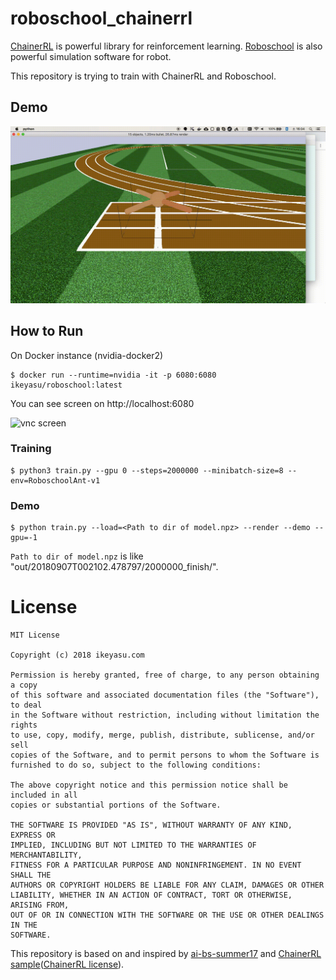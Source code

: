 roboschool_chainerrl
===================

[ChainerRL](https://github.com/chainer/chainerrl) is powerful library for reinforcement learning.
[Roboschool](https://github.com/openai/roboschool) is also powerful simulation software for robot.

This repository is trying to train with ChainerRL and Roboschool.

Demo
----

![animation](doc/demo1.gif "demo animation")


How to Run
----------

On Docker instance (nvidia-docker2)

```
$ docker run --runtime=nvidia -it -p 6080:6080 ikeyasu/roboschool:latest
```

You can see screen on http://localhost:6080

![vnc screen](https://github.com/ikeyasu/docker-roboschool/raw/latest/doc/screen1.png "vnc screen")

### Training

```
$ python3 train.py --gpu 0 --steps=2000000 --minibatch-size=8 --env=RoboschoolAnt-v1
```

### Demo

```
$ python train.py --load=<Path to dir of model.npz> --render --demo --gpu=-1

```

`Path to dir of model.npz` is like "out/20180907T002102.478797/2000000_finish/".

License
======

```
MIT License

Copyright (c) 2018 ikeyasu.com

Permission is hereby granted, free of charge, to any person obtaining a copy
of this software and associated documentation files (the "Software"), to deal
in the Software without restriction, including without limitation the rights
to use, copy, modify, merge, publish, distribute, sublicense, and/or sell
copies of the Software, and to permit persons to whom the Software is
furnished to do so, subject to the following conditions:

The above copyright notice and this permission notice shall be included in all
copies or substantial portions of the Software.

THE SOFTWARE IS PROVIDED "AS IS", WITHOUT WARRANTY OF ANY KIND, EXPRESS OR
IMPLIED, INCLUDING BUT NOT LIMITED TO THE WARRANTIES OF MERCHANTABILITY,
FITNESS FOR A PARTICULAR PURPOSE AND NONINFRINGEMENT. IN NO EVENT SHALL THE
AUTHORS OR COPYRIGHT HOLDERS BE LIABLE FOR ANY CLAIM, DAMAGES OR OTHER
LIABILITY, WHETHER IN AN ACTION OF CONTRACT, TORT OR OTHERWISE, ARISING FROM,
OUT OF OR IN CONNECTION WITH THE SOFTWARE OR THE USE OR OTHER DEALINGS IN THE
SOFTWARE.
```

This repository is based on and inspired by [ai-bs-summer17](https://github.com/uchibe/ai-bs-summer17/blob/ec7ecd921a0fdefba106cf11915b6e3e98324b3a/roboschool/train_ddpg_gym.py)
and [ChainerRL sample](https://github.com/chainer/chainerrl/blob/a30e5d413e4c6f8d2eb6e9c0a048ae2c498cc5cf/examples/gym/train_ddpg_gym.py)([ChainerRL license](https://github.com/chainer/chainerrl/blob/master/LICENSE)).
